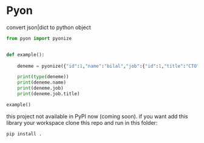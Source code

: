 # Pyon
convert json|dict to python object


```py
from pyon import pyonize


def example():
    
    deneme = pyonize({"id":1,"name":"bilal","job":{"id":1,"title":"CTO"}})

    print(type(deneme))
    print(deneme.name)
    print(deneme.job)
    print(deneme.job.title)

example()
```


this project not available in PyPI now (coming soon). if you want add this library your workspace clone this repo and run in this folder:

```pip install .```
